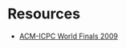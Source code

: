 # Resources

+ [ACM-ICPC World Finals 2009](https://onlinejudge.org/index.php?option=com_onlinejudge&Itemid=8&category=256)
